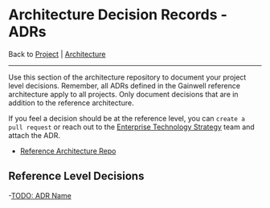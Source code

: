 # Architecture Decision Records - ADRs

Back to [Project](../../README.md) | [Architecture](../README.md)

---

Use this section of the architecture repository to document your project level decisions. Remember, all ADRs defined in the Gainwell reference architecture apply to all projects. Only document decisions that are in addition to the reference architecture.

If you feel a decision should be at the reference level, you can `create a pull request` or reach out to the [Enterprise Technology Strategy](mailto:EnterpriseTechnologyStrategy@mygainwell.onmicrosoft.com?subject=Reference%20ADR%20Request) team and attach the ADR.

- [Reference Architecture Repo](https://github.com/mygainwell/ets-architecture/blob/main/architecture-decision-records/README.md)

## Reference Level Decisions

-[TODO: ADR Name](some-adr.md)
